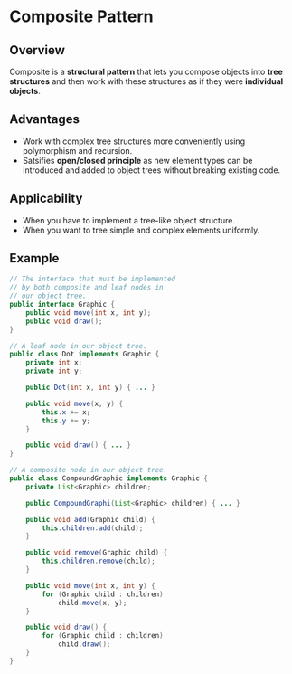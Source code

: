 # Composite Pattern
## Overview
Composite is a **structural pattern** that lets you compose objects into **tree structures** and then work with these structures as if they were **individual objects**.

## Advantages
- Work with complex tree structures more conveniently using polymorphism and recursion.
- Satsifies **open/closed principle** as new element types can be introduced and added to object trees without breaking existing code.

## Applicability
- When you have to implement a tree-like object structure.
- When you want to tree simple and complex elements uniformly.

## Example
```java
// The interface that must be implemented
// by both composite and leaf nodes in
// our object tree.
public interface Graphic {
    public void move(int x, int y);
    public void draw();
}

// A leaf node in our object tree.
public class Dot implements Graphic {
    private int x;
    private int y;

    public Dot(int x, int y) { ... }

    public void move(x, y) {
        this.x += x;
        this.y += y;
    }

    public void draw() { ... }
}

// A composite node in our object tree.
public class CompoundGraphic implements Graphic {
    private List<Graphic> children;

    public CompoundGraphi(List<Graphic> children) { ... }

    public void add(Graphic child) {
        this.children.add(child);
    }

    public void remove(Graphic child) {
        this.children.remove(child);
    }

    public void move(int x, int y) {
        for (Graphic child : children)
            child.move(x, y);
    }

    public void draw() {
        for (Graphic child : children)
            child.draw();
    }
}
```